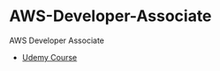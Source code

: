 # AWS-Developer-Associate

AWS Developer Associate

- [Udemy Course](https://www.udemy.com/share/101WgC3@dc-QdI5aJejjXvDjjRVOBlaTxW_T3fqLGlEWEeKTs4B6_qUbKg7HLI3E4jVYNn_s)
